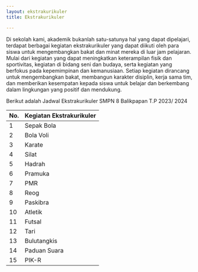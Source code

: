 ```yaml
---
layout: ekstrakurikuler
title: Ekstrakurikuler

---
```


Di sekolah kami, akademik bukanlah satu-satunya hal yang dapat dipelajari,
terdapat berbagai kegiatan ekstrakurikuler yang dapat diikuti oleh para siswa untuk
mengembangkan bakat dan minat mereka di luar jam pelajaran. Mulai dari kegiatan yang
dapat meningkatkan keterampilan fisik dan sportivitas, kegiatan di bidang seni dan
budaya, serta kegiatan yang berfokus pada kepemimpinan dan kemanusiaan. Setiap
kegiatan dirancang untuk mengembangkan bakat, membangun karakter disiplin, kerja
sama tim, dan memberikan kesempatan kepada siswa untuk belajar dan berkembang
dalam lingkungan yang positif dan mendukung.

Berikut adalah Jadwal Ekstrakurikuler SMPN 8 Balikpapan T.P 2023/ 2024


| No. | Kegiatan Ekstrakurikuler |
|-----|--------------------------|
| 1   | Sepak Bola               |
| 2   | Bola Voli                |
| 3   | Karate                   |
| 4   | Silat                    |
| 5   | Hadrah                   |
| 6   | Pramuka                  |
| 7   | PMR                      |
| 8   | Reog                     |
| 9   | Paskibra                 |
| 10  | Atletik                  |
| 11  | Futsal                   |
| 12  | Tari                     |
| 13  | Bulutangkis              |
| 14  | Paduan Suara             |
| 15  | PIK-R                    |

